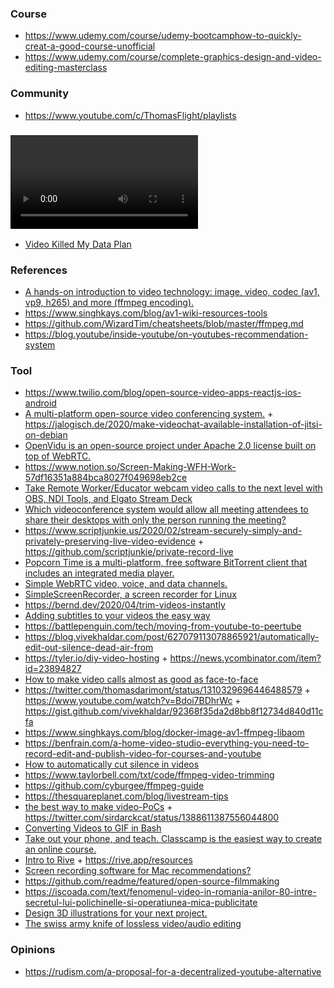 ### Course

- https://www.udemy.com/course/udemy-bootcamphow-to-quickly-creat-a-good-course-unofficial
- https://www.udemy.com/course/complete-graphics-design-and-video-editing-masterclass

### Community

- https://www.youtube.com/c/ThomasFlight/playlists

### <video></video>

- [Video Killed My Data Plan](https://docs.google.com/presentation/d/1JPBSDqCpKK1nq9Wpo-NKmXNb1ZyCUKZhcfcdkXTRAA0)

### References

- [A hands-on introduction to video technology: image, video, codec (av1, vp9, h265) and more (ffmpeg encoding).](https://github.com/leandromoreira/digital_video_introduction)
- https://www.singhkays.com/blog/av1-wiki-resources-tools
- https://github.com/WizardTim/cheatsheets/blob/master/ffmpeg.md
- https://blog.youtube/inside-youtube/on-youtubes-recommendation-system

### Tool

- https://www.twilio.com/blog/open-source-video-apps-reactjs-ios-android
- [A multi-platform open-source video conferencing system.](https://jitsi.org) + https://jalogisch.de/2020/make-videochat-available-installation-of-jitsi-on-debian
- [OpenVidu is an open-source project under Apache 2.0 license built on top of WebRTC.](https://openvidu.io)
- https://www.notion.so/Screen-Making-WFH-Work-57df16351a884bca8027f049698eb2ce
- [Take Remote Worker/Educator webcam video calls to the next level with OBS, NDI Tools, and Elgato Stream Deck](https://www.hanselman.com/blog/TakeRemoteWorkerEducatorWebcamVideoCallsToTheNextLevelWithOBSNDIToolsAndElgatoStreamDeck.aspx)
- [Which videoconference system would allow all meeting attendees to share their desktops with only the person running the meeting?](https://twitter.com/richinseattle/status/1242954077832507392)
- https://www.scriptjunkie.us/2020/02/stream-securely-simply-and-privately-preserving-live-video-evidence + https://github.com/scriptjunkie/private-record-live
- [Popcorn Time is a multi-platform, free software BitTorrent client that includes an integrated media player.](https://github.com/popcorn-official/popcorn-desktop)
- [Simple WebRTC video, voice, and data channels.](https://github.com/feross/simple-peer)
- [SimpleScreenRecorder, a screen recorder for Linux](https://github.com/MaartenBaert/ssr)
- https://bernd.dev/2020/04/trim-videos-instantly
- [Adding subtitles to your videos the easy way](https://bernd.dev/2020/04/adding-subtitles)
- https://battlepenguin.com/tech/moving-from-youtube-to-peertube
- https://blog.vivekhaldar.com/post/627079113078865921/automatically-edit-out-silence-dead-air-from
- https://tyler.io/diy-video-hosting + https://news.ycombinator.com/item?id=23894827
- [How to make video calls almost as good as face-to-face](https://www.benkuhn.net/vc)
- https://twitter.com/thomasdarimont/status/1310329696446488579 + https://www.youtube.com/watch?v=Bdoi7BDhrWc + https://gist.github.com/vivekhaldar/92368f35da2d8bb8f12734d840d11cfa
- https://www.singhkays.com/blog/docker-image-av1-ffmpeg-libaom
- https://benfrain.com/a-home-video-studio-everything-you-need-to-record-edit-and-publish-video-for-courses-and-youtube
- [How to automatically cut silence in videos](https://flaviocopes.com/cut-silence-videos)
- https://www.taylorbell.com/txt/code/ffmpeg-video-trimming
- https://github.com/cyburgee/ffmpeg-guide
- https://thesquareplanet.com/blog/livestream-tips
- [the best way to make video-PoCs](https://threadit.app) + https://twitter.com/sirdarckcat/status/1388611387556044800
- [Converting Videos to GIF in Bash](https://coderose.io/video2gif)
- [Take out your phone, and teach. Classcamp is the easiest way to create an online course.](https://www.classcamp.com)
- [Intro to Rive](https://www.twitch.tv/videos/1143131164) + https://rive.app/resources
- [Screen recording software for Mac recommendations?](https://twitter.com/jkup/status/1436083927861633024)
- https://github.com/readme/featured/open-source-filmmaking
- https://iscoada.com/text/fenomenul-video-in-romania-anilor-80-intre-secretul-lui-polichinelle-si-operatiunea-mica-publicitate
- [Design 3D illustrations for your next project.](https://morflax.com/mesh)
- [The swiss army knife of lossless video/audio editing](https://github.com/mifi/lossless-cut)

### Opinions

- https://rudism.com/a-proposal-for-a-decentralized-youtube-alternative
